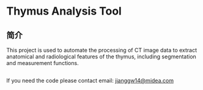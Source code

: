 # Thymus Analysis Tool

## 简介

This project is used to automate the processing of CT image data to extract anatomical and radiological features of the thymus, including segmentation and measurement functions.

##
If you need the code please contact email: jianggw14@midea.com
